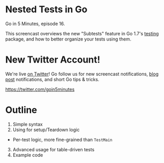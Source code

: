 # Nested Tests in Go

Go in 5 Minutes, episode 16.

This screencast overviews the new "Subtests" feature in Go 1.7's [testing](https://godoc.org/testing) package, and how to better organize your tests using them.

# New Twitter Account!

We're live [on Twitter](https://github.com/twitter/goin5minutes)! Go follow us for new screencast notifications, [blog post](https://www.goin5minutes.com/blog/) notifications, and short Go tips & tricks.

https://twitter.com/goin5minutes

# Outline

1. Simple syntax
2. Using for setup/Teardown logic
  - Per-test logic, more fine-grained than `TestMain`
3. Advanced usage for table-driven tests
4. Example code
